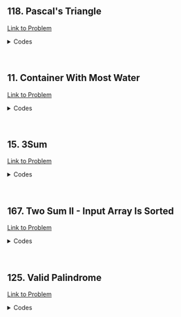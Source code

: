 <h2>118. Pascal's Triangle</h2>

[Link to Problem](https://leetcode.com/problems/pascals-triangle)

<details><summary>Codes</summary>

```java
import java.util.ArrayList;
import java.util.List;

public class LC118 {
    public List<List<Integer>> generate(int numRows) {
        List<List<Integer>> answer = new ArrayList<>(numRows);
        for (int i = 0; i < numRows; i++) {
            answer.add(new ArrayList<>(i + 1));
            for (int j = 0; j < i + 1; j++) {
                if (i - 1 >= 0 && j - 1 >= 0 && j < i)
                    answer.get(i).add(answer.get(i - 1).get(j - 1) + answer.get(i - 1).get(j));
                else answer.get(i).add(1);
            }
        }

        return answer;
    }
}
```

</details>

<br>
<br>

<h2>11. Container With Most Water</h2>

[Link to Problem](https://leetcode.com/problems/container-with-most-water)

<details><summary>Codes</summary>

```java
public class LC11 {
    public int maxArea(int[] height) {
        int i = 0, j = height.length - 1, answer = 0;
        while (i < j) {
            answer = Math.max(answer, Math.min(height[i], height[j]) * (j - i));
            if (height[i] <= height[j]) i++;
            else j--;
        }

        return answer;
    }
}
```

</details>

<br>
<br>

<h2>15. 3Sum</h2>

[Link to Problem](https://leetcode.com/problems/3sum)

<details><summary>Codes</summary>

```java
import java.util.ArrayList;
import java.util.Arrays;
import java.util.List;

public class LC15 {
    public List<List<Integer>> threeSum(int[] nums) {
        Arrays.sort(nums);
        List<List<Integer>> answer = new ArrayList<>();

        for (int i = 0; i + 2 < nums.length; i++) {
            if (i > 0 && nums[i - 1] == nums[i]) continue;
            int j = i + 1, k = nums.length - 1;
            while (j < k) {
                int sum = nums[i] + nums[j] + nums[k];
                if (sum == 0) {
                    answer.add(new ArrayList<>());
                    answer.get(answer.size() - 1).add(nums[i]);
                    answer.get(answer.size() - 1).add(nums[j]);
                    answer.get(answer.size() - 1).add(nums[k]);
                    j++;
                    while (j < k && nums[j - 1] == nums[j]) j++;
                    k--;
                    while (j < k && nums[k + 1] == nums[k]) k--;
                } else if (sum < 0) {
                    j++;
                    while (j < k && nums[j - 1] == nums[j]) j++;
                } else {
                    k--;
                    while (j < k && nums[k + 1] == nums[k]) k--;
                }
            }
        }

        return answer;
    }
}
```

</details>

<br>
<br>

<h2>167. Two Sum II - Input Array Is Sorted</h2>

[Link to Problem](https://leetcode.com/problems/two-sum-ii-input-array-is-sorted)

<details><summary>Codes</summary>

```java
public class LC167 {
    public int[] twoSum(int[] numbers, int target) {
        int i = 0, j = numbers.length - 1;
        while (i < j) {
            int sum = numbers[i] + numbers[j];
            if (sum == target) return new int[] {i + 1, j + 1};
            if (sum < target) i++;
            else j--;
        }

        return new int[] { -1};
    }
}
```

</details>

<br>
<br>

<h2>125. Valid Palindrome</h2>

[Link to Problem](https://leetcode.com/problems/valid-palindrome)

<details><summary>Codes</summary>

```java
public class LC125 {
    public boolean isPalindrome(String s) {
        StringBuilder str = new StringBuilder();
        for (int i = 0; i < s.length(); i++) {
            char ch = Character.toLowerCase(s.charAt(i));
            if ((ch >= 'a' && ch <= 'z') || (ch >= '0' && ch <= '9')) str.append(ch);
        }

        int i = 0, j = str.length() - 1;
        while (i < j) {
            if (str.charAt(i++) != str.charAt(j--)) return false;
        }

        return true;
    }
}
```

</details>
